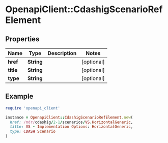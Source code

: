 # OpenapiClient::CdashigScenarioRefElement

## Properties

| Name | Type | Description | Notes |
| ---- | ---- | ----------- | ----- |
| **href** | **String** |  | [optional] |
| **title** | **String** |  | [optional] |
| **type** | **String** |  | [optional] |

## Example

```ruby
require 'openapi_client'

instance = OpenapiClient::CdashigScenarioRefElement.new(
  href: /mdr/cdashig/2-1/scenarios/VS.HorizontalGeneric,
  title: VS - Implementation Options: HorizontalGeneric,
  type: CDASH Scenario
)
```

